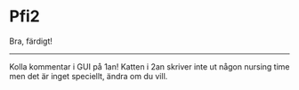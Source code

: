 # Pfi2

Bra, färdigt!

----

Kolla kommentar i GUI på 1an! Katten i 2an skriver inte ut någon nursing time men det är inget speciellt, ändra om du vill.
